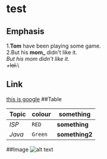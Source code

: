 # test
## Emphasis
1.**Tom** have been playing some game.\
2.But his **mom_** didn't like it.\
*But his *mom* didn't like it.  
+*~~lol.~~\
## Link
[this is google](https://www.google.com)
##Table

Topic | colour | something
--- | --- | ---
*ISP* | `RED` | **something**
*Java* | `Green` | **something2**

##Image
![alt text](https://vignette.wikia.nocookie.net/vsbattles/images/d/d0/Doraemon_render.png/ "Doraemon 1")
